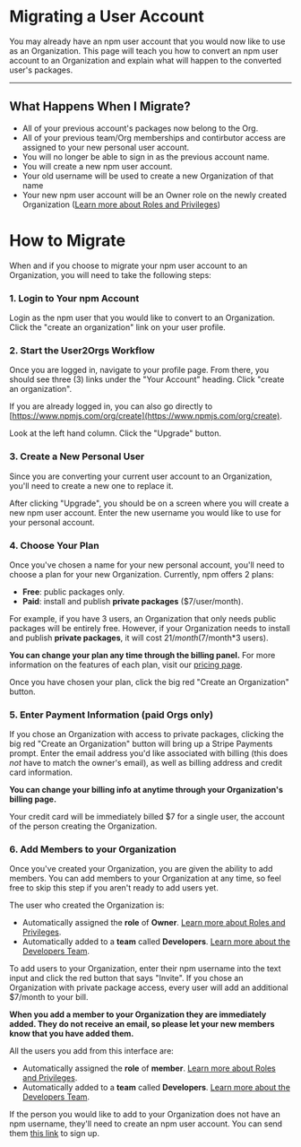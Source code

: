 # Migrating a User Account

You may already have an npm user account that you would now like to use
as an Organization. This page will teach you how to convert an npm user
account to an Organization and explain what will happen to
the converted user's packages.

<hr/>

## What Happens When I Migrate?

- All of your previous account's packages now belong to the Org.
- All of your previous team/Org memberships and contirbutor access are assigned
  to your new personal user account. 
- You will no longer be able to sign in as the previous account name.
- You will create a new npm user account.
- Your old username will be used to create a new Organization of that name
- Your new npm user account will be an Owner role on the newly created Organization
  ([Learn more about Roles and Privileges])

# How to Migrate

When and if you choose to migrate your npm user account to an Organization,
you will need to take the following steps:

### 1. Login to Your npm Account

Login as the npm user that you would like to convert to an Organization.
Click the "create an organization" link on your user profile.

### 2. Start the User2Orgs Workflow

Once you are logged in, navigate to your profile page. From there, you
should see three (3) links under the "Your Account" heading. Click
"create an organization".

If you are already logged in, you can also go directly to
[https://www.npmjs.com/org/create](https://www.npmjs.com/org/create).

Look at the left hand column. Click the "Upgrade" button. 

### 3. Create a New Personal User

Since you are converting your current user account to an Organization, you'll
need to create a new one to replace it.

After clicking "Upgrade", you should be on a screen where you will create a new
npm user account. Enter the new username you would like to use for your personal
account. 

### 4. Choose Your Plan

Once you've chosen a name for your new personal account, you'll need to choose
a plan for your new Organization. Currently, npm offers 2 plans:

  - **Free**: public packages only.
  - **Paid**: install and publish **private packages** ($7/user/month).

For example, if you have 3 users, an Organization that only needs public 
packages will be entirely free. However, if your Organization needs to
install and publish **private packages**, it will cost $21/month 
($7/month*3 users).

**You can change your plan any time through the billing panel.** For
more information on the features of each plan, visit our [pricing page].

Once you have chosen your plan, click the big red "Create an Organization"
button.

### 5. Enter Payment Information (paid Orgs only)

If you chose an Organization with access to private packages, clicking the
big red "Create an Organization" button will bring up a Stripe Payments
prompt. Enter the email address you'd like associated with billing (this
does *not* have to match the owner's email), as well as billing address
and credit card information.

**You can change your billing info at anytime through your Organization's
billing page.**

Your credit card will be immediately billed $7 for a single user, the
account of the person creating the Organization. 


### 6. Add Members to your Organization

Once you've created your Organization, you are given the ability to add
members. You can add members to your Organization at any time, so feel free
to skip this step if you aren't ready to add users yet.

The user who created the Organization is:

- Automatically assigned the **role** of **Owner**. 
  [Learn more about Roles and Privileges].
- Automatically added to a **team** called **Developers**. 
  [Learn more about the Developers Team].

To add users to your Organization, enter their npm username into the text
input and click the red button that says "Invite". If you chose an
Organization with private package access, every user will add an 
additional $7/month to your bill.

**When you add a member to your Organization they are immediately added. They
do not receive an email, so please let your new members know that you have added
them.**

All the users you add from this interface are:

- Automatically assigned the **role** of **member**.
  [Learn more about Roles and Privileges].
- Automatically added to a **team** called **Developers**.
  [Learn more about the Developers Team].

If the person you would like to add to your Organization does not have an
npm username, they'll need to create an npm user account. You can send them
[this link][1] to sign up.


[pricing page]: https://www.npmjs.com/pricing
[contacting npm Support]: https://www.npmjs.com//support
[Learn more about Roles and Privileges]: /roles-and-privileges.md
[Learn more about the Developers Team]: /the-developers-team.md
[1]: https://www.npmjs.com/signup
